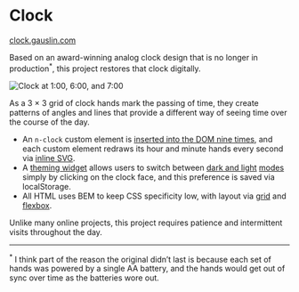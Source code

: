 # Clock

[clock.gauslin.com][url]

Based on an award-winning analog clock design that is no longer in production<sup>*</sup>, this project restores that clock digitally.

![Clock at 1:00, 6:00, and 7:00](https://assets.gauslin.com/images/screenshots/3-clocks.png)

As a 3 × 3 grid of clock hands mark the passing of time, they create patterns of angles and lines that provide a different way of seeing time over the course of the day. 

- An `n-clock` custom element is [inserted into the DOM nine times][nine_clocks], and each custom element redraws its hour and minute hands every second via [inline SVG][inline_svg].
- A [theming widget][theming] allows users to switch between [dark and light][theme_hash] [modes][theme_loop] simply by clicking on the clock face, and this preference is saved via localStorage.
- All HTML uses BEM to keep CSS specificity low, with layout via [grid][grid] and [flexbox][flexbox].

Unlike many online projects, this project requires patience and intermittent visits throughout the day.

---

<sup>*</sup> I think part of the reason the original didn’t last is because each set of hands was powered by a single AA battery, and the hands would get out of sync over time as the batteries wore out.


[url]: https://clock.gauslin.com

[nine_clocks]: https://github.com/bgauslin/clock/blob/f3cad130992503aa9a9f6188d2c39b9e4af27597/source/js/clock.js#L30-L35
[inline_svg]: https://github.com/bgauslin/clock/blob/289ce0834b04cb46c771238e391576a3ccc4305f/source/js/modules/Clock.js#L59-L79

[theming]: https://github.com/bgauslin/clock/blob/289ce0834b04cb46c771238e391576a3ccc4305f/source/js/modules/Theme.js#L11-L48
[theme_hash]: https://github.com/bgauslin/clock/blob/289ce0834b04cb46c771238e391576a3ccc4305f/source/stylus/config/constants.styl#L2-L21
[theme_loop]: https://github.com/bgauslin/clock/blob/289ce0834b04cb46c771238e391576a3ccc4305f/source/stylus/clock/theme.styl#L1-L23

[grid]: https://github.com/bgauslin/clock/blob/f3cad130992503aa9a9f6188d2c39b9e4af27597/source/stylus/clock/html.styl#L12-L16
[flexbox]: https://github.com/bgauslin/clock/blob/f3cad130992503aa9a9f6188d2c39b9e4af27597/source/stylus/clock/clocks.styl#L10-L14
